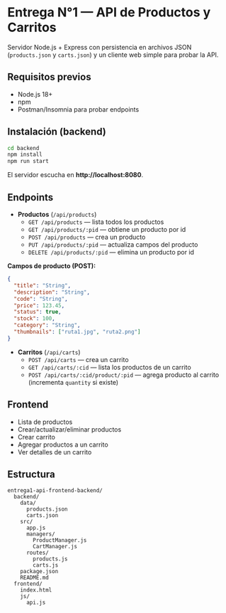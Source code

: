 
# Entrega N°1 — API de Productos y Carritos

Servidor Node.js + Express con persistencia en archivos JSON (`products.json` y `carts.json`) y un cliente web simple para probar la API.

## Requisitos previos
- Node.js 18+
- npm
- Postman/Insomnia para probar endpoints

## Instalación (backend)
```bash
cd backend
npm install
npm run start
```
El servidor escucha en **http://localhost:8080**.

## Endpoints
- **Productos** (`/api/products`)
  - `GET /api/products` — lista todos los productos
  - `GET /api/products/:pid` — obtiene un producto por id
  - `POST /api/products` — crea un producto
  - `PUT /api/products/:pid` — actualiza campos del producto
  - `DELETE /api/products/:pid` — elimina un producto por id

**Campos de producto (POST):**
```json
{
  "title": "String",
  "description": "String",
  "code": "String",
  "price": 123.45,
  "status": true,
  "stock": 100,
  "category": "String",
  "thumbnails": ["ruta1.jpg", "ruta2.png"]
}
```

- **Carritos** (`/api/carts`)
  - `POST /api/carts` — crea un carrito
  - `GET /api/carts/:cid` — lista los productos de un carrito
  - `POST /api/carts/:cid/product/:pid` — agrega producto al carrito (incrementa `quantity` si existe)


## Frontend
- Lista de productos
- Crear/actualizar/eliminar productos
- Crear carrito
- Agregar productos a un carrito
- Ver detalles de un carrito

## Estructura
```
entrega1-api-frontend-backend/
  backend/
    data/
      products.json
      carts.json
    src/
      app.js
      managers/
        ProductManager.js
        CartManager.js
      routes/
        products.js
        carts.js
    package.json
    README.md
  frontend/
    index.html
    js/
      api.js
```
